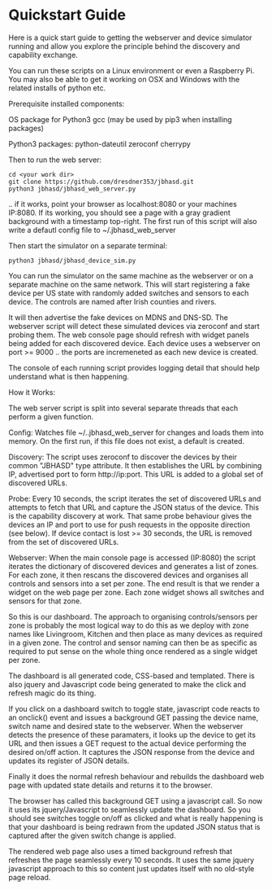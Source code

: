 # Quickstart Guide
Here is a quick start guide to getting the webserver and device simulator running and allow you 
explore the principle behind the discovery and capability exchange.

You can run these scripts on a Linux environment or even a Raspberry Pi. You may also be able 
to get it working on OSX and Windows with the related installs of python etc. 

Prerequisite installed components:

OS package for Python3
gcc (may be used by pip3 when installing packages)

Python3 packages:
python-dateutil
zeroconf
cherrypy

Then to run the web server:
```
cd <your work dir>
git clone https://github.com/dresdner353/jbhasd.git
python3 jbhasd/jbhasd_web_server.py
```

.. if it works, point your browser as localhost:8080 or your machines IP:8080. If its working, 
you should see a page with a gray gradient background with a timestamp top-right. The first run of this script will also write a defautl config file to ~/.jbhasd_web_server

Then start the simulator on a separate terminal:
```
python3 jbhasd/jbhasd_device_sim.py
```

You can run the simulator on the same machine as the webserver or on a separate machine on the same network. This will start registering a fake device per US state with randomly added switches and sensors to each device. The controls are named after Irish counties and rivers.

It will then advertise the fake devices on MDNS and DNS-SD. The webserver script will detect these simulated devices via zeroconf and start probing them. The web console page should refresh with widget panels being added for each discovered device. Each device uses a webserver on port >= 9000 .. the ports are incremeneted as each new device is created. 

The console of each running script provides logging detail that should help understand 
what is then happening. 

How it Works:

The web server script is split into several separate threads that each perform a given function. 

Config:
Watches file ~/..jbhasd_web_server for changes and loads them into memory.
On the first run, if this file does not exist, a default is created. 

Discovery:
The script uses zeroconf to discover the devices by their common "JBHASD" type attribute. 
It then establishes the URL by combining IP, advertised port to form http://ip:port. 
This URL is added to a global set of discovered URLs.

Probe:
Every 10 seconds, the script iterates the set of discovered URLs and attempts to fetch that URL 
and capture the JSON status of the device. This is the capability discovery at work. That same probe 
behaviour gives the devices an IP and port to use for push requests in the opposite direction (see below).
If device contact is lost >= 30 seconds, the URL is removed from the set of discovered URLs.

Webserver:
When the main console page is accessed (IP:8080) the script iterates the dictionary of discovered 
devices and generates a list of zones. For each zone, it then rescans the discovered devices
and organises all controls and sensors into a set per zone. The end result is that we 
render a widget on the web page per zone. Each zone widget shows all switches and sensors for that 
zone. 

So this is our dashboard. The approach to organising controls/sensors 
per zone is probably the most logical way to do this as we deploy with zone names like 
Livingroom, Kitchen and then place as many devices as required in a given zone. The control 
and sensor naming can then be as specific as required to put sense on the whole thing once
rendered as a single widget per zone.

The dashboard is all generated code, CSS-based and templated. There is also jquery and 
Javascript code being generated to make the click and refresh magic do its thing.

If you click on a dashboard switch to toggle state, javascript code reacts to an onclick() 
event and issues a background GET passing the device name, switch name and desired state 
to the webserver. When the webserver detects the presence of these paramaters, it looks up 
the device to get its URL and then issues a GET request to the actual device performing the 
desired on/off action. It captures the JSON response from the device and updates its register 
of JSON details. 

Finally it does the normal refresh behaviour and rebuilds the dashboard web page with updated 
state details and returns it to the browser. 

The browser has called this background GET using a javascript call. So now it uses its 
jquery/Javascript to seamlessly update the dashboard. So you should see switches toggle on/off 
as clicked and what is really happening is that your dashboard is being redrawn from the 
updated JSON status that is captured after the given switch change is applied.

The rendered web page also uses a timed background refresh that refreshes the page seamlessly
every 10 seconds. It uses the same jquery javascript approach to this so content just 
updates itself with no old-style page reload.

